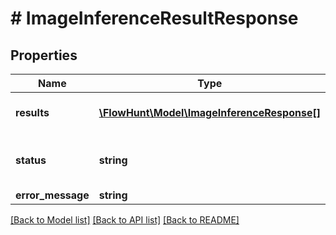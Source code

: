 # # ImageInferenceResultResponse

## Properties

Name | Type | Description | Notes
------------ | ------------- | ------------- | -------------
**results** | [**\FlowHunt\Model\ImageInferenceResponse[]**](ImageInferenceResponse.md) | The list of inference results |
**status** | **string** | Whether the inference is completed |
**error_message** | **string** |  | [optional]

[[Back to Model list]](../../README.md#models) [[Back to API list]](../../README.md#endpoints) [[Back to README]](../../README.md)
